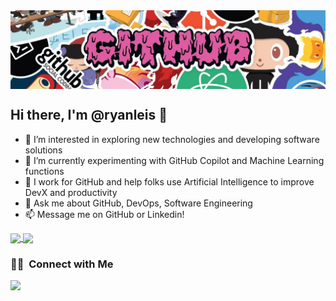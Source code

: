 
<a>
  <img align="center" src="https://github.com/ryanleis/ryanleis/blob/main/GitHubBanner.jpeg" width="780" />
</a>

## Hi there, I'm @ryanleis 👋 

- 👀 I’m interested in exploring new technologies and developing software solutions
- 🌱 I’m currently experimenting with GitHub Copilot and Machine Learning functions
- 👯 I work for GitHub and help folks use Artificial Intelligence to improve DevX and productivity
- 💬 Ask me about GitHub, DevOps, Software Engineering
- 📫 Message me on GitHub or Linkedin!

<a href="https://github.com/anuraghazra/github-readme-stats">
  <img align="center" src="https://github-readme-stats.vercel.app/api?username=ryanleis&rank_icon=github&count_private=true&show_icons=true&theme=tokyonight" />
</a>
<a href="https://github.com/ryanleis/github-readme-stats">
  <img align="center" src="https://github-readme-stats.vercel.app/api/top-langs/?username=ryanleis&layout=compact&theme=tokyonight&langs_count=8" width='308'>
</a> 

### 🤝🏻 &nbsp;Connect with Me

<p align="left">
<a href="https://linkedin.com/in/ryanleis"><img src="https://img.shields.io/badge/-Ryan%20C%20Leis-0077B5?style=flat&logo=Linkedin&logoColor=white"/></a>

</p>

